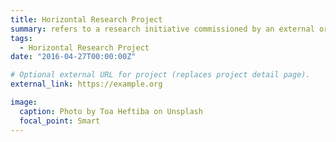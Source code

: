 ```yaml
---
title: Horizontal Research Project
summary: refers to a research initiative commissioned by an external organization or company to address specific problems or carry out defined tasks. Unlike in-depth investigations within a specific field, these projects focus on achieving objectives or tasks outlined by the contracting party, often with clear requirements and within a specified timeframe.#An example of linking directly to an external project website using `external_link`.
tags:
  - Horizontal Research Project
date: "2016-04-27T00:00:00Z"

# Optional external URL for project (replaces project detail page).
external_link: https://example.org

image:
  caption: Photo by Toa Heftiba on Unsplash
  focal_point: Smart
---
```

